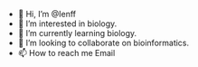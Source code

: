 - 👋 Hi, I’m @Ienff
- 👀 I’m interested in biology.
- 🌱 I’m currently learning biology.
- 💞️ I’m looking to collaborate on bioinformatics.
- 📫 How to reach me Email

<!---
Ienff/Ienff is a ✨ special ✨ repository because its `README.md` (this file) appears on your GitHub profile.
You can click the Preview link to take a look at your changes.
--->

